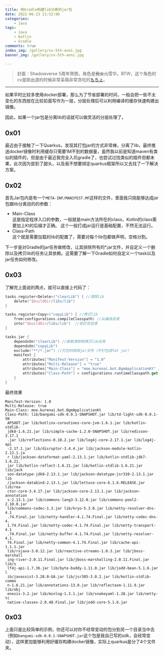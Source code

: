 ```yaml
---
title: 用Gradle构建lib分离的jar包
date: 2022-06-23 21:52:00
categories:
    - Java
tags:
    - Java
    - Kotlin
    - Gradle
comments: true
index_img: /gallery/sv-5th-anni.jpg
banner_img: /gallery/sv-5th-anni.jpg

---
```

> 封面：Shadowverse 5周年贺图，角色是~~我女儿~~雪华。BTW，这个角色的cv是刚出道的时候非常呆萌非常贪吃的[もちょ](https://www.bilibili.com/video/BV194411M7mt)。
---
如果平时比较多使用docker部署，那么为了节省部署的时间，一般会把一些不太变化的东西放在比较前面写作为一层，分层处理后可以利用编译的缓存快速构建出镜像。

因此，如果一个jar包是分离lib的话就可以做灵活的分层处理了。
<!--more-->
## 0x01
最近由于接触了一下Quarkus，发现其打包jar的方式非常棒，分离了lib，最终推送docker镜像时利用缓存只需要1M不到的数据量，虽然我以前是知道maven有类似的插件的，但是由于最近我完全入坑gradle了，也尝试过找类似的插件但都未果，此次因为尝到了甜头，以及我不想要绑定quarkus框架所以又去找了一下解决方案。

## 0x02
首先Jar包内是有一个`META-INF/MANIFEST.MF`这样的文件，里面我只挑能够达成jar包跟lib分离目的的参数：
- Main-Class  
    这是指定程序入口的参数，一般就是main方法所在的class，Kotlin的class需要加上Kt的后缀才正确。
    这个一般打成jar运行是基础配置，不然无法运行。
- Class-Path  
    这个就是需要加载的lib的配置了，需要对每个lib包都做声明，空格分割。

下一步是对Gradle的jar任务做修改，让其排除所有的*.jar文件，并自定义一个删除以及拷贝lib的任务让其依赖。这需要了解一下Gradle如何自定义一个task以及jar任务如何修改。

## 0x03
了解完上面说的两点，就可以直接上代码了：
```kotlin
tasks.register<Delete>("clearLib") { //清除lib
    delete("$buildDir/libs/lib")
}

tasks.register<Copy>("copyLib") { //拷贝lib
    from(configurations.compileClasspath) //从编译目录
    into("$buildDir/libs/lib")  //到打包目录
}

tasks.jar {
    dependsOn("clearLib") //依赖清除和拷贝lib任务
    dependsOn("copyLib")
    exclude("**/*.jar") //打包时排除jar文件（不打包成fat jar）
    manifest {
        attributes["Manifest-Version"] = "1.0"
        attributes["Multi-Release"] = "true"
        attributes["Main-Class"] = "moe.kurenai.bot.BgmApplicationKt" //main方法所在的class，我这个例子是用的Kotlin所以带有Kt后缀
        attributes["Class-Path"] = configurations.runtimeClasspath.get().files.map { "lib/${it.name}" }.joinToString(" ")  //构建出 lib/包名 的字符串并用空格分隔
    }
}
```

最终效果
```
Manifest-Version: 1.0
Multi-Release: true
Main-Class: moe.kurenai.bot.BgmApplicationKt
Class-Path: lib/bangumi-sdk-0.0.1-SNAPSHOT.jar lib/td-light-sdk-0.0.1-SN
 APSHOT.jar lib/kotlinx-coroutines-core-jvm-1.6.1.jar lib/kotlin-stdlib-
 jdk8-1.6.21.jar lib/simple-cache-1.2.0-SNAPSHOT.jar lib/redisson-3.17.1
 .jar lib/reflections-0.10.2.jar lib/log4j-core-2.17.1.jar lib/log4j-api
 -2.17.1.jar lib/disruptor-3.4.4.jar lib/jackson-module-kotlin-2.13.1.ja
 r lib/jackson-dataformat-yaml-2.13.1.jar lib/kotlin-stdlib-jdk7-1.6.21.
 jar lib/kotlin-reflect-1.6.21.jar lib/kotlin-stdlib-1.6.21.jar lib/jack
 son-datatype-jdk8-2.13.1.jar lib/jackson-datatype-jsr310-2.13.1.jar lib
 /jackson-databind-2.13.1.jar lib/lettuce-core-6.1.6.RELEASE.jar lib/rea
 ctor-core-3.4.17.jar lib/jackson-core-2.13.1.jar lib/jackson-annotation
 s-2.13.1.jar lib/commons-lang3-3.12.0.jar lib/commons-pool2-2.10.0.jar 
 lib/commons-codec-1.3.jar lib/kryo-5.3.0.jar lib/netty-resolver-dns-4.1
 .74.Final.jar lib/netty-handler-4.1.74.Final.jar lib/netty-codec-dns-4.
 1.74.Final.jar lib/netty-codec-4.1.74.Final.jar lib/netty-transport-4.1
 .74.Final.jar lib/netty-buffer-4.1.74.Final.jar lib/netty-resolver-4.1.
 74.Final.jar lib/netty-common-4.1.74.Final.jar lib/cache-api-1.1.1.jar 
 lib/rxjava-3.0.12.jar lib/reactive-streams-1.0.3.jar lib/jboss-marshall
 ing-river-2.0.11.Final.jar lib/jboss-marshalling-2.0.11.Final.jar lib/s
 lf4j-api-1.7.36.jar lib/byte-buddy-1.11.0.jar lib/jodd-bean-5.1.6.jar l
 ib/javassist-3.28.0-GA.jar lib/jsr305-3.0.2.jar lib/kotlin-stdlib-commo
 n-1.6.21.jar lib/annotations-13.0.jar lib/reflectasm-1.11.9.jar lib/obj
 enesis-3.2.jar lib/minlog-1.3.1.jar lib/snakeyaml-1.28.jar lib/netty-tc
 native-classes-2.0.48.Final.jar lib/jodd-core-5.1.6.jar
```

## 0x03
上面只是比较简单的示例，你还可以对你不经常变动的包分到另一个目录当中去（例如`bangumi-sdk-0.0.1-SNAPSHOT.jar`这个包是我自己写的sdk，会经常变动），这样更加能够利用好缓存构建docker镜像，实际上quarkus是分了4个文件夹。